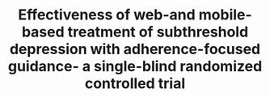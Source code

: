 --- 
abstract: '' 
authors: 
 - admin
 -  buntrock
 -  D Lehr
 -  F Smit
 -  H Riper
 -  H Baumeister
 -  P Cuijpers
 -  ...
doi: '' 
featured: false 
publication: '*Behavior therapy*, 28' 
publication_short: '' 
publishDate: '2018-01-01' 
title: 'Effectiveness of web-and mobile-based treatment of subthreshold depression with adherence-focused guidance- a single-blind randomized controlled trial' 
url_code: '' 
url_dataset: '' 
url_pdf: '' 
url_poster: '' 
url_project: '' 
url_slides: '' 
url_source: '' 
url_video: '' 
---